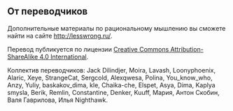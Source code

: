 ﻿## От переводчиков

Дополнительные материалы по рациональному мышлению вы сможете найти на сайте <http://lesswrong.ru/>.

Перевод публикуется по лицензии [Creative Commons Attribution-ShareAlike 4.0 International](https://creativecommons.org/licenses/by-sa/4.0/).

Коллектив переводчиков: Jack Dilindjer, Moira, Lavash, Loonyphoenix, Alaric, Xeye, StrangeCat, Sergcold, Alexqwesa, Polina, You_know_who, Anzy, Yuliy, baskakov_dima, kle, Chaika-che, Elspet, Asya, Dima, Kaplya smysla, Berik, Remlin, Constantine, Denker, Kuuff, Мария, Антон Скобин, Валя Гаврилова, Илья Nighthawk.
